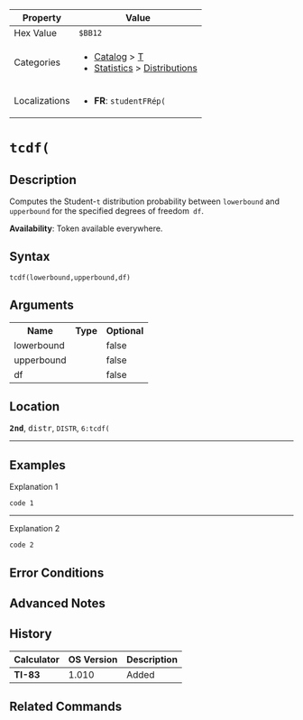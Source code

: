 | Property      | Value |
|---------------|-------|
| Hex Value     | `$BB12`|
| Categories    | <ul><li>[Catalog](<../categories/Catalog.md>) > [T](<../categories/Catalog.md#T>)</li><li>[Statistics](<../categories/Statistics.md>) > [Distributions](<../categories/Statistics.md#Distributions>)</li></ul> |
| Localizations | <ul><li><b>FR</b>: `studentFRép(`</li></ul> |

# `tcdf(`

## Description
Computes the Student-`t` distribution probability between `lowerbound` and` upperbound` for the specified degrees of freedom` df`.


<b>Availability</b>: Token available everywhere.

## Syntax
`tcdf(lowerbound,upperbound,df)`

## Arguments
<table>
<tr><th>Name</th><th>Type</th><th>Optional</th></tr>

<tr><td>lowerbound</td><td></td><td>false</td></tr>

<tr><td>upperbound</td><td></td><td>false</td></tr>

<tr><td>df</td><td></td><td>false</td></tr>

</table>

## Location
<tt><kbd><b>2nd</b></kbd></tt>, <kbd>distr</kbd>, `DISTR`, `6:tcdf(`
<hr>

## Examples

Explanation 1
```ti-basic
code 1
```
---
Explanation 2
```ti-basic
code 2
```

## Error Conditions


## Advanced Notes


## History
| Calculator | OS Version | Description |
|------------|------------|-------------|
| <b>TI-83</b> | 1.010 | Added

## Related Commands

    
